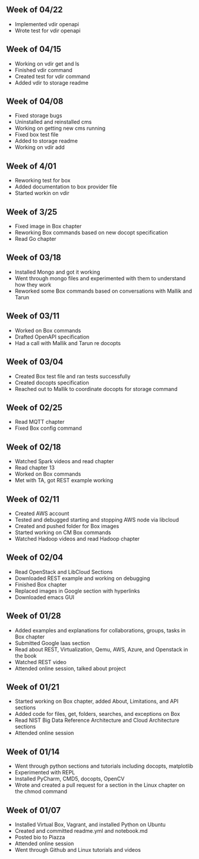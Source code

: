 ## Week of 04/22
  - Implemented vdir openapi
  - Wrote test for vdir openapi
## Week of 04/15
  - Working on vdir get and ls
  - Finished vdir command
  - Created test for vdir command
  - Added vdir to storage readme
## Week of 04/08
  - Fixed storage bugs
  - Uninstalled and reinstalled cms
  - Working on getting new cms running
  - Fixed box test file
  - Added to storage readme
  - Working on vdir add
## Week of 4/01
  - Reworking test for box
  - Added documentation to box provider file
  - Started workin on vdir
## Week of 3/25
  - Fixed image in Box chapter
  - Reworking Box commands based on new docopt specification
  - Read Go chapter
## Week of 03/18
  - Installed Mongo and got it working
  - Went through mongo files and experimented with them to understand how they work
  - Reworked some Box commands based on conversations with Mallik and Tarun
## Week of 03/11
  - Worked on Box commands
  - Drafted OpenAPI specification
  - Had a call with Mallik and Tarun re docopts
## Week of 03/04
  - Created Box test file and ran tests successfully
  - Created docopts specification
  - Reached out to Mallik to coordinate docopts for storage command
## Week of 02/25
  - Read MQTT chapter
  - Fixed Box config command
## Week of 02/18
  - Watched Spark videos and read chapter
  - Read chapter 13
  - Worked on Box commands
  - Met with TA, got REST example working
## Week of 02/11
  - Created AWS account
  - Tested and debugged starting and stopping AWS node via libcloud
  - Created and pushed folder for Box images
  - Started working on CM Box commands
  - Watched Hadoop videos and read Hadoop chapter
## Week of 02/04
  - Read OpenStack and LibCloud Sections
  - Downloaded REST example and working on debugging
  - Finished Box chapter
  - Replaced images in Google section with hyperlinks
  - Downloaded emacs GUI
## Week of 01/28
  - Added examples and explanations for collaborations, groups, tasks in Box chapter
  - Submitted Google Iaas section
  - Read about REST, Virtualization, Qemu, AWS, Azure, and Openstack in the book
  - Watched REST video
  - Attended online session, talked about project
## Week of 01/21
  - Started working on Box chapter, added About, Limitations, and API sections
  - Added code for files, get, folders, searches, and exceptions on Box
  - Read NIST Big Data Reference Architecture and Cloud Architecture sections
  - Attended online session
## Week of 01/14
  - Went through python sections and tutorials including docopts, matplotlib
  - Experimented with REPL
  - Installed PyCharm, CMD5, docopts, OpenCV
  - Wrote and created a pull request for a section in the Linux chapter on the chmod command
## Week of 01/07
  - Installed Virtual Box, Vagrant, and installed Python on Ubuntu
  - Created and committed readme.yml and notebook.md
  - Posted bio to Piazza
  - Attended online session
  - Went through Github and Linux tutorials and videos


 
